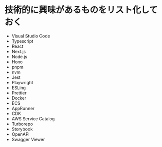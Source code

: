 # 技術的に興味があるものをリスト化しておく
- Visual Studio Code
- Typescript
- React
- Next.js
- Node.js
- Hono
- pnpm
- nvm
- Jest
- Playwright
- ESLing
- Prettier
- Docker
- ECS
- AppRunner
- CDK
- AWS Service Catalog
- Turborepo
- Storybook
- OpenAPI
- Swagger Viewer